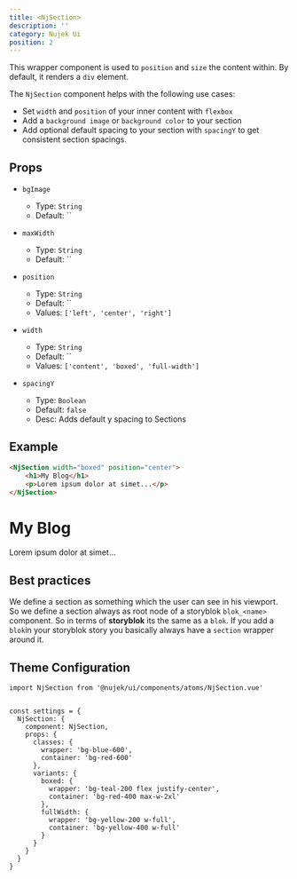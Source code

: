 ```yaml
---
title: <NjSection>
description: ''
category: Nujek Ui
position: 2
---
```



This wrapper component is used to `position` and `size` the content within. By default, it renders a `div` element.

The `NjSection` component helps with the following use cases:

* Set `width` and `position` of your inner content with `flexbox`
* Add a `background image` or `background color` to your section
* Add optional default spacing to your section with `spacingY` to get consistent section spacings.

## Props

- `bgImage`
  - Type: `String`
  - Default: ``

- `maxWidth`
  - Type: `String`
  - Default: ``

- `position`
  - Type: `String`
  - Default: ``
  - Values: `['left', 'center', 'right']`

- `width`
  - Type: `String`
  - Default: ``
  - Values: `['content', 'boxed', 'full-width']`

- `spacingY`
  - Type: `Boolean`
  - Default: `false`
  - Desc: Adds default y spacing to Sections

## Example

```md
<NjSection width="boxed" position="center">
    <h1>My Blog</h1>
    <p>Lorem ipsum dolor at simet...</p>
</NjSection>
```

<NjSection width="boxed" position="center">
    <h1>My Blog</h1>
    <p>Lorem ipsum dolor at simet...</p>
</NjSection>



## Best practices

We define a section as something which the user can see in his viewport. So we define a section always as root node of a storyblok `blok_<name>` component. So in terms of **storyblok** its the same as a `blok`. If you add a `blok`in your storyblok story you basically always have a `section` wrapper around it.


## Theme Configuration

```
import NjSection from '@nujek/ui/components/atoms/NjSection.vue'


const settings = {
  NjSection: {
    component: NjSection,
    props: {
      classes: {
        wrapper: 'bg-blue-600',
        container: 'bg-red-600'
      },
      variants: {
        boxed: {
          wrapper: 'bg-teal-200 flex justify-center',
          container: 'bg-red-400 max-w-2xl'
        },
        fullWidth: {
          wrapper: 'bg-yellow-200 w-full',
          container: 'bg-yellow-400 w-full'
        }
      }
    }
  }
}

```
